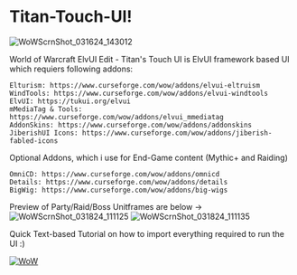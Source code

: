 # Titan-Touch-UI!

![WoWScrnShot_031624_143012](https://github.com/ralasn/Titan-Touch-UI/assets/37068499/6bae571e-3324-4e8e-8d63-9f636ec1dd91)

World of Warcraft ElvUI Edit - Titan's Touch UI is ElvUI framework based UI which requiers following addons:

    Elturism: https://www.curseforge.com/wow/addons/elvui-eltruism
    WindTools: https://www.curseforge.com/wow/addons/elvui-windtools
    ElvUI: https://tukui.org/elvui
    mMediaTag & Tools: https://www.curseforge.com/wow/addons/elvui_mmediatag
    AddonSkins: https://www.curseforge.com/wow/addons/addonskins
    JiberishUI Icons: https://www.curseforge.com/wow/addons/jiberish-fabled-icons
    
Optional Addons, which i use for End-Game content (Mythic+ and Raiding)

    OmniCD: https://www.curseforge.com/wow/addons/omnicd
    Details: https://www.curseforge.com/wow/addons/details
    BigWig: https://www.curseforge.com/wow/addons/big-wigs

Preview of Party/Raid/Boss Unitframes are below ->
![WoWScrnShot_031824_111125](https://github.com/ralasn/Titan-Touch-UI/assets/37068499/e628ce2a-bc71-4988-baf7-ef660d260e27)
![WoWScrnShot_031824_111135](https://github.com/ralasn/Titan-Touch-UI/assets/37068499/37066b10-75ef-4889-862e-46be72797ac6)


Quick Text-based Tutorial on how to import everything required to run the UI :)

[![WoW](https://img.youtube.com/vi/nmnXOf60hQ4/0.jpg)](https://www.youtube.com/watch?v=nmnXOf60hQ4)
